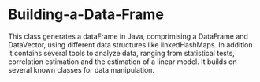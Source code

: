 # Building-a-Data-Frame
This class generates a dataFrame in Java, comprimising a DataFrame and DataVector, using different data structures like linkedHashMaps. In addition it contains several tools to analyze data, ranging from statistical tests, correlation estimation and the estimation of a linear model. It builds on several known classes for data manipulation.
